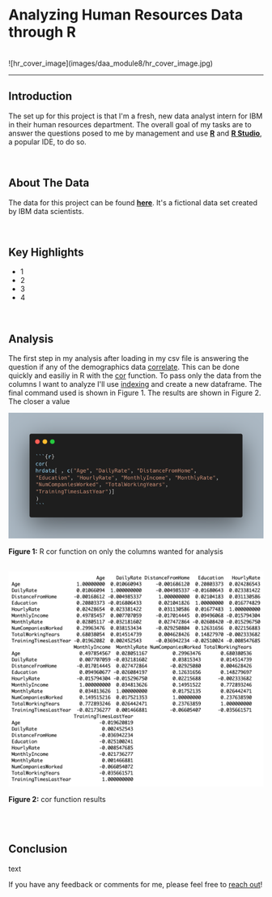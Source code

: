 # Analyzing Human Resources Data through R
<br>
![hr_cover_image](images/daa_module8/hr_cover_image.jpg)

---

## Introduction

The set up for this project is that I'm a fresh, new data analyst intern for IBM in their human resources department. The overall goal of my tasks are to answer the questions posed to me by management and use **[R](https://www.r-project.org/)** and **[R Studio](https://posit.co/download/rstudio-desktop/)**, a popular IDE, to do so.

<br>

## About The Data

The data for this project can be found **[here](https://www.kaggle.com/datasets/pavansubhasht/ibm-hr-analytics-attrition-dataset)**. It's a fictional data set created by IBM data scientists.

<br>

## Key Highlights

- 1
- 2
- 3
- 4

<br>

## Analysis

The first step in my analysis after loading in my csv file is answering the question if any of the demographics data [correlate](https://en.wikipedia.org/wiki/Correlation). This can be done quickly and easiliy in R with the [cor](https://www.rdocumentation.org/packages/stats/versions/3.6.2/topics/cor) function. To pass only the data from the columns I want to analyze I'll use [indexing](https://www.geeksforgeeks.org/how-to-select-dataframe-columns-by-index-in-r/#) and create a new dataframe. The final command used is shown in Figure 1. The results are shown in Figure 2. The closer a value 

<img alt ="" src="images/daa_module8/r_cor.png">

**Figure 1:** R cor function on only the columns wanted for analysis

<br>

<img alt ="" src="images/daa_module8/cor_function_results.png">

**Figure 2:** cor function results

<br>



<br>

## Conclusion

text

If you have any feedback or comments for me, please feel free to [reach out](https://www.linkedin.com/in/gregory-santoro/)!
